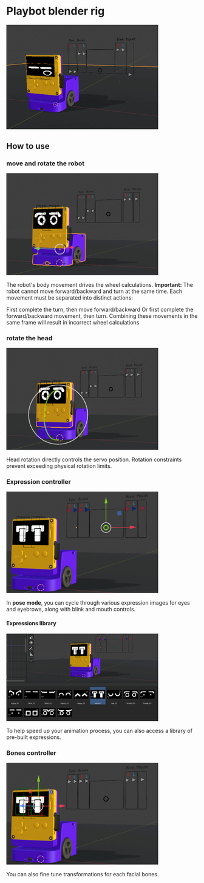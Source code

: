# Playbot blender rig  
<img title="Script" src="images/Rig_Anim.gif" width="400">

## How to use
### move and rotate the robot
<img title="Script" src="images/Rig_Move-Rotate.gif" width="400">

The robot's body movement drives the wheel calculations.
**Important:** The robot cannot move forward/backward and turn at the same time. Each movement must be separated into distinct actions:

First complete the turn, then move forward/backward Or first complete the forward/backward movement, then turn.
Combining these movements in the same frame will result in incorrect wheel calculations

### rotate the head 

<img title="Script" src="images/Rig_Head_Rotate.gif" width="400">

Head rotation directly controls the servo position. Rotation constraints prevent exceeding physical rotation limits.

### Expression controller 
<img title="Script" src="images/Rig_Expressions_Controls.gif" width="400">

In **pose mode**, you can cycle through various expression images for eyes and eyebrows, along with blink and mouth controls.

#### Expressions library 
<img title="Script" src="images/Rig_Library.gif" width="400">

To help speed up your animation process, you can also access a library of pre-built expressions.

### Bones controller

<img title="Script" src="images/Rig_Bones_Controls.gif" width="400">

You can also fine tune transformations for each facial bones.